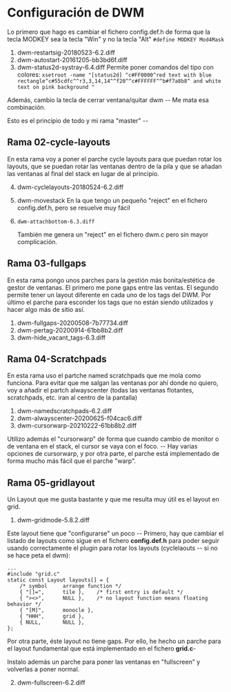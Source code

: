 # Configuración de DWM
Lo primero que hago es cambiar el fichero config.def.h de forma que la tecla MODKEY sea la tecla "Win" y no la tecla "Alt" `#define MODKEY Mod4Mask`

01. dwm-restartsig-20180523-6.2.diff
02. dwm-autostart-20161205-bb3bd6f.diff
03. dwm-status2d-systray-6.4.diff
  Permite poner comandos del tipo con colores: `xsetroot -name "[status2d] ^c#FF0000^red text with blue rectangle^c#55cdfc^^r3,3,14,14^^f20^^c#FFFFFF^^b#f7a8b8^ and white text on pink background "`
  
  Además, cambio la tecla de cerrar ventana/quitar dwm -- Me mata esa combinación.
  
  Esto es el principio de todo y mi rama "master" --
  
## Rama 02-cycle-layouts
En esta rama voy a poner el parche cycle layouts para que puedan rotar los layouts, que se puedan rotar las ventanas dentro de la pila y que se añadan las ventanas al final del stack en lugar de al principio.

04. dwm-cyclelayouts-20180524-6.2.diff
05. dwm-movestack 
	 En la que tengo un pequeño "reject" en el fichero config.def.h, pero se resuelve muy fácil

06. 	dwm-attachbottom-6.3.diff
  	También me genera un "reject" en el fichero dwm.c pero sin mayor complicación.

## Rama 03-fullgaps
En esta rama pongo unos parches para la gestión más bonita/estética de gestor de ventanas. El primero me pone gaps entre las ventas. El segundo permite tener un layout diferente en cada uno de los tags del DWM. Por último el parche para esconder los tags que no están siendo utilizados y hacer algo más de sitio así.

01. dwm-fullgaps-20200508-7b77734.diff
02. dwm-pertag-20200914-61bb8b2.diff
03. dwm-hide_vacant_tags-6.3.diff

## Rama 04-Scratchpads
En esta rama uso el partche named scratchpads que me mola como funciona. Para evitar que me salgan las ventanas por ahí donde no quiero, voy a añadir el partch alwayscenter (todas las ventanas flotantes, scratchpads, etc. iran al centro de la pantalla)

01. dwm-namedscratchpads-6.2.diff
02. dwm-alwayscenter-20200625-f04cac6.diff
03. dwm-cursorwarp-20210222-61bb8b2.diff

Utilizo además el "cursorwarp" de forma que cuando cambio de monitor o de ventana en el stack, el cursor se vaya con el foco. -- Hay varias opciones de cursorwarp, y por otra parte, el parche está implementado de forma mucho más fácil  que el parche "warp".

## Rama 05-gridlayout
Un Layout que me gusta bastante y que me resulta muy útil es el layout en grid.

01. dwm-gridmode-5.8.2.diff

Este layout tiene que "configurarse" un poco --  Primero, hay que cambiar el listado de layouts como sigue en el fichero **config.def.h** para poder seguir usando correctamente el plugin para rotar los layouts (cyclelaouts -- si no se hace peta el dwm):

```
...
#include "grid.c"
static const Layout layouts[] = {
	/* symbol     arrange function */
	{ "[]=",      tile },    /* first entry is default */
	{ "><>",      NULL },    /* no layout function means floating behavior */
	{ "[M]",      monocle },
	{ "HHH",      grid },
	{ NULL,       NULL },
};
```

Por otra parte, éste layout no tiene gaps. Por ello, he hecho un parche para el layout fundamental que está implementado en el fichero **grid.c**-

Instalo además un parche para poner las ventanas en "fullscreen" y volverlas a poner normal.

02. dwm-fullscreen-6.2.diff
